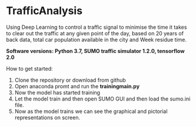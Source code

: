 # TrafficAnalysis
Using Deep Learning to control a traffic signal to minimise the time it takes to clear out the traffic at any given point of the day, based on 20 years of back data, total car population available in the city and Week residue time.

**Software versions: Python 3.7, SUMO traffic simulator 1.2.0, tensorflow 2.0**

How to get started:
1. Clone the repository or download from github
2. Open anaconda promt and run the **trainingmain.py**
3. Now the model has started training 
4. Let the model train and then open SUMO GUI and then load the sumo.ini file.
5. Now as the model trains we can see the graphical and pictorial representations on screen.
